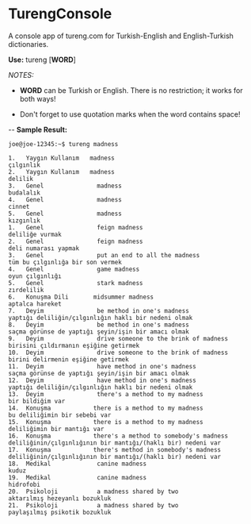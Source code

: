 # TurengConsole
A console app of tureng.com for Turkish-English and English-Turkish dictionaries.

**Use:** tureng [**WORD**]

<i>NOTES:</i> 
* **WORD** can be Turkish or English. There is no restriction; it works for both ways!
            
* Don't forget to use quotation marks when the word contains space!

--
**Sample Result:**

    joe@joe-12345:~$ tureng madness
    
    1.   Yaygın Kullanım   madness                                                      çılgınlık
    2.   Yaygın Kullanım   madness                                                      delilik
    3.   Genel               madness                                                      budalalık
    4.   Genel               madness                                                      cinnet
    5.   Genel               madness                                                      kızgınlık
    1.   Genel               feign madness                                                deliliğe vurmak
    2.   Genel               feign madness                                                deli numarası yapmak
    3.   Genel               put an end to all the madness                                tüm bu çılgınlığa bir son vermek
    4.   Genel               game madness                                                 oyun çılgınlığı
    5.   Genel               stark madness                                                zırdelilik
    6.   Konuşma Dili       midsummer madness                                            aptalca hareket
    7.   Deyim               be method in one's madness                                   yaptığı deliliğin/çılgınlığın haklı bir nedeni olmak
    8.   Deyim               be method in one's madness                                   saçma görünse de yaptığı şeyin/işin bir amacı olmak
    9.   Deyim               drive someone to the brink of madness                        birisini çıldırmanın eşiğine getirmek
    10.  Deyim               drive someone to the brink of madness                        birini delirmenin eşiğine getirmek
    11.  Deyim               have method in one's madness                                 saçma görünse de yaptığı şeyin/işin bir amacı olmak
    12.  Deyim               have method in one's madness                                 yaptığı deliliğin/çılgınlığın haklı bir nedeni olmak
    13.  Deyim               there's a method to my madness                               bir bildiğim var
    14.  Konuşma            there is a method to my madness                              bu deliliğimin bir sebebi var
    15.  Konuşma            there is a method to my madness                              deliliğimin bir mantığı var
    16.  Konuşma            there's a method to somebody's madness                       deliliğinin/çılgınlığının bir mantığı/(haklı bir) nedeni var
    17.  Konuşma            there's method in somebody's madness                         deliliğinin/çılgınlığının bir mantığı/(haklı bir) nedeni var
    18.  Medikal             canine madness                                               kuduz
    19.  Medikal             canine madness                                               hidrofobi
    20.  Psikoloji           a madness shared by two                                      aktarılmış hezeyanlı bozukluk
    21.  Psikoloji           a madness shared by two                                      paylaşılmış psikotik bozukluk
